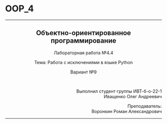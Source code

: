 # OOP_4
<hr>
<h2 align="center">Объектно-ориентированное программирование</h2>
<p align="center">Лабораторная работа №4.4</p>
<p align="center">Тема: Работа с исключениями в языке Python</p>
<p align="center">Вариант №9</p>
<br>
<p align="right">Выполнил студент группы ИВТ-б-о-22-1<br>Иващенко Олег Андреевич</p>
<p align="right">Преподаватель:<br>Воронкин Роман Александрович</p>
<hr>